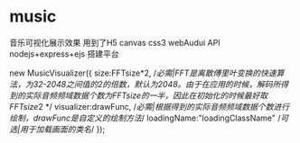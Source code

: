 # music
音乐可视化展示效果
用到了H5 canvas css3 webAudui API 
nodejs+express+ejs 搭建平台

new MusicVisualizer({
    size:FFTsize*2,  /*必需|FFT是离散傅里叶变换的快速算法，为32-2048之间值的2的倍数，默认为2048。由于在应用的时候，解码所得到的实际音频频域数据个数为FFTsize的一半，因此在初始化的时候最好取FFTsize*2 */
    visualizer:drawFunc,  /*必需|根据得到的实际音频频域数据个数进行绘制，drawFunc是自定义的绘制方法*/
    loadingName:"loadingClassName"  /*可选|用于加载画面的类名*/
});

